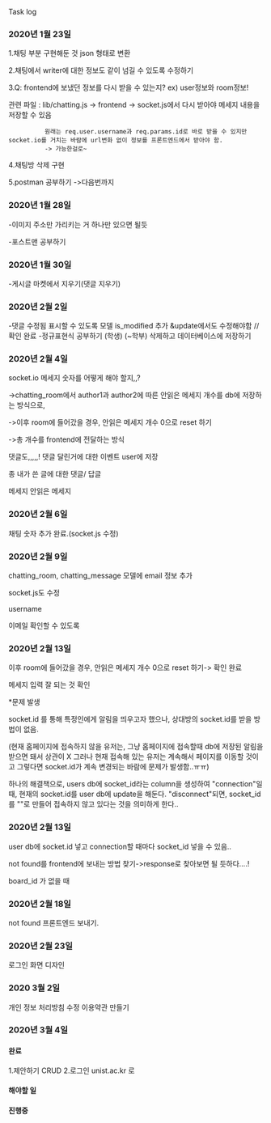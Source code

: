 Task log

### 2020년 1월 23일 
1.채팅 부분 구현해둔 것 json 형태로 변환

2.채팅에서 writer에 대한 정보도 같이 넘길 수 있도록 수정하기

3.Q: frontend에 보냈던 정보를 다시 받을 수 있는지? ex) user정보와 room정보!

  관련 파일 : lib/chatting.js -> frontend -> socket.js에서 다시 받아야 메세지 내용을 저장할 수 있음
  
              원래는 req.user.username과 req.params.id로 바로 받을 수 있지만 socket.io를 거치는 바람에 url변화 없이 정보를 프론트엔드에서 받아야 함.
              -> 가능한걸로~

4.채팅방 삭제 구현

5.postman 공부하기 ->다음번까지

### 2020년 1월 28일

-이미지 주소만 가리키는 거 하나만 있으면 될듯 

-포스트맨 공부하기 

### 2020년 1월 30일

-게시글 마켓에서 지우기(댓글 지우기) 

### 2020년 2월 2일
-댓글 수정됨 표시할 수 있도록 모델 is_modified  추가 &update에서도 수정해야함 // 확인 완료
-정규표현식 공부하기 (학생) (~학부) 삭제하고 데이터베이스에 저장하기 

### 2020년 2월 4일

  socket.io 메세지 숫자를 어떻게 해야 할지,,?
  
  ->chatting_room에서 author1과 author2에 따른 안읽은 메세지 개수를 db에 저장하는 방식으로, 
  
  ->이후 room에 들어갔을 경우, 안읽은 메세지 개수 0으로 reset 하기
  
  ->총 개수를 frontend에 전달하는 방식
  
 댓글도,,,,,! 댓글 달린거에 대한 이벤트 user에 저장 
 
 종   내가 쓴 글에 대한 댓글/ 답글
 
메세지 안읽은 메세지
### 2020년 2월 6일

채팅 숫자 추가 완료.(socket.js 수정)

### 2020년 2월 9일

chatting_room, chatting_message 모델에 email 정보 추가 

socket.js도 수정

username 

이메일 확인할 수 있도록

### 2020년 2월 13일

이후 room에 들어갔을 경우, 안읽은 메세지 개수 0으로 reset 하기-> 확인 완료

메세지 입력 잘 되는 것 확인


*문제 발생

socket.id 를 통해 특정인에게 알림을 띄우고자 했으나, 상대방의 socket.id를 받을 방법이 없음.

(현재 홈페이지에 접속하지 않을 유저는, 그냥 홈페이지에 접속할때 db에 저장된 알림을 받으면 돼서 상관이 X 
그러나 현재 접속해 있는 유저는 계속해서 페이지를 이동할 것이고 그렇다면 socket.id가 계속 변경되는 바람에 문제가 발생함..ㅠㅠ)

하나의 해결책으로, users db에 socket_id라는 column을 생성하여 "connection"일 때, 현재의 socket.id를 user db에 update을 해둔다. "disconnect"되면, socket_id를 ""로 만들어 접속하지 않고 있다는 것을 의미하게 한다..

### 2020년 2월 13일

user db에 socket.id 넣고 connection할 때마다 socket_id 넣을 수 있음..

not found를 frontend에 보내는 방법 찾기->response로 찾아보면 될 듯하다....!

board_id 가 없을 때

### 2020년 2월 18일
not found 프론트엔드 보내기.


### 2020년 2월 23일
로그인 화면 디자인

### 2020 3월 2일

개인 정보 처리방침 수정
이용약관 만들기

### 2020년 3월 4일
#### 완료
1.제안하기 CRUD
2.로그인 unist.ac.kr 로

#### 해야할 일


#### 진행중 
